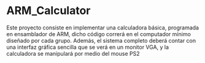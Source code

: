 # ARM_Calculator
Este proyecto consiste en implementar una calculadora básica, programada en ensamblador de ARM, dicho código correrá en el computador mínimo diseñado por cada grupo. Además, el sistema completo deberá contar con una interfaz gráfica sencilla que se verá en un monitor VGA, y la calculadora se manipulará por medio del mouse PS2
